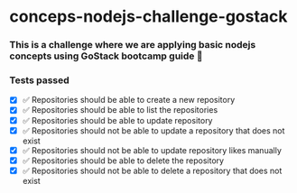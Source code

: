 # conceps-nodejs-challenge-gostack

### This is a challenge where we are applying basic nodejs concepts using GoStack bootcamp guide 🚀


### Tests passed

- [x] ✅ Repositories should be able to create a new repository
- [x] ✅ Repositories should be able to list the repositories
- [x] ✅ Repositories should be able to update repository
- [x] ✅ Repositories should not be able to update a repository that does not exist
- [x] ✅ Repositories should not be able to update repository likes manually
- [x] ✅ Repositories should be able to delete the repository
- [x] ✅ Repositories should not be able to delete a repository that does not exist
